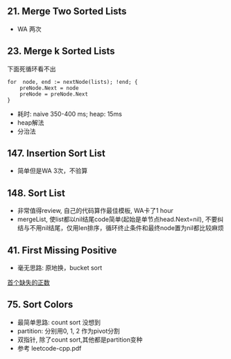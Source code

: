 

## 21. Merge Two Sorted Lists

*  WA 两次

## 23. Merge k Sorted Lists

下面死循环看不出
```golang
for  node, end := nextNode(lists); !end; {
    preNode.Next = node
    preNode = preNode.Next
}
```
*  耗时: naive 350-400 ms; heap: 15ms
*  heap解法
*  分治法

## 147. Insertion Sort List

*  简单但是WA 3次，不验算

## 148. Sort List

*  非常值得review, 自己的代码算作最佳模板, WA卡了1 hour
*  mergeList, 使list都以nil结尾code简单(起始是单节点head.Next=nil), 不要纠结与不用nil结尾，仅用len排序，循环终止条件和最终node置为nil都比较麻烦

## 41. First Missing Positive

*  毫无思路: 原地换，bucket sort

[首个缺失的正数](http://www.cnblogs.com/grandyang/p/4395963.html)

## 75. Sort Colors

*  最简单思路: count sort 没想到
*  partition: 分别用0, 1, 2 作为pivot分割
*  双指针, 除了count sort,其他都是partition变种
*  参考 leetcode-cpp.pdf